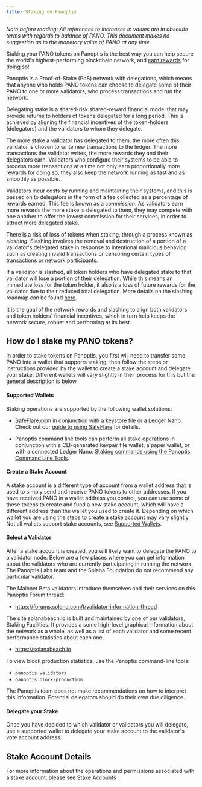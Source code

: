 ```yaml
---
title: Staking on Panoptis
---
```


_Note before reading: All references to increases in values are in absolute
terms with regards to balance of PANO.
This document makes no suggestion as to the monetary value of PANO at any time._

Staking your PANO tokens on Panoptis is the best way you can help secure the world's
highest-performing blockchain network, and
[earn rewards](implemented-proposals/staking-rewards.md) for doing so!

Panoptis is a Proof-of-Stake (PoS) network with delegations, which means that
anyone who holds PANO tokens can choose to delegate some of their PANO to one or
more validators, who process transactions and run the network.

Delegating stake is a shared-risk shared-reward financial model that may provide
returns to holders of tokens delegated for a long period.
This is achieved by aligning the financial incentives of the token-holders
(delegators) and the validators to whom they delegate.

The more stake a validator has delegated to them, the more often this validator
is chosen to write new transactions to the ledger. The more transactions
the validator writes, the more rewards they and their delegators earn.
Validators who configure their systems to be able to process more transactions
at a time not only earn proportionally more rewards for doing so, they also
keep the network running as fast and as smoothly as possible.

Validators incur costs by running and maintaining their systems, and this is
passed on to delegators in the form of a fee collected as a percentage of
rewards earned. This fee is known as a _commission_. As validators earn more
rewards the more stake is delegated to them, they may compete with one another
to offer the lowest commission for their services, in order to attract more
delegated stake.

There is a risk of loss of tokens when staking, through a process known as
_slashing_. Slashing involves the removal and destruction of a portion of a
validator's delegated stake in response to intentional malicious behavior,
such as creating invalid transactions or censoring certain types of transactions
or network participants.

If a validator is slashed, all token holders who have delegated stake to that
validator will lose a portion of their delegation. While this means an immediate
loss for the token holder, it also is a loss of future rewards for the validator
due to their reduced total delegation. More details on the slashing roadmap can
be found
[here](proposals/optimistic-confirmation-and-slashing.md#slashing-roadmap).

It is the goal of the network rewards and slashing to align both validators'
and token holders' financial incentives, which in turn help keeps the network
secure, robust and performing at its best.

## How do I stake my PANO tokens?

In order to stake tokens on Panoptis, you first will need to transfer some PANO
into a wallet that supports staking, then follow the steps or instructions
provided by the wallet to create a stake account and delegate your stake.
Different wallets will vary slightly in their process for this but the general
description is below.

#### Supported Wallets

Staking operations are supported by the following wallet solutions:

- SafeFlare.com in conjunction with a keystore file or a Ledger Nano.
  Check out our [guide to using SafeFlare](wallet-guide/solflare.md) for details.

- Panoptis command line tools can perform all stake operations in conjunction
  with a CLI-generated keypair file wallet, a paper wallet, or with a connected
  Ledger Nano.
  [Staking commands using the Panoptis Command Line Tools](cli/delegate-stake.md).

#### Create a Stake Account

A stake account is a different type of account from a wallet address
that is used to simply send and receive PANO tokens to other addresses. If you
have received PANO in a wallet address you control, you can use some of
these tokens to create and fund a new stake account, which will have a different
address than the wallet you used to create it.
Depending on which wallet you are using the steps to create a stake account
may vary slightly. Not all wallets support stake accounts, see
[Supported Wallets](#supported-wallets).

#### Select a Validator

After a stake account is created, you will likely want to delegate the PANO
to a validator node. Below are a few places where you can get information about
the validators who are currently participating in running the network.
The Panoptis Labs team and the Solana Foundation do not recommend any particular
validator.

The Mainnet Beta validators introduce themselves and their services on this
Panoptis Forum thread:

- https://forums.solana.com/t/validator-information-thread

The site solanabeach.io is built and maintained by one of our validators,
Staking Facilities. It provides a some high-level graphical information about
the network as a whole, as well as a list of each validator and some recent
performance statistics about each one.

- https://solanabeach.io

To view block production statistics, use the Panoptis command-line tools:

- `panoptis validators`
- `panoptis block-production`

The Panoptis team does not make recommendations on how to interpret this
information. Potential delegators should do their own due diligence.

#### Delegate your Stake

Once you have decided to which validator or validators you will delegate, use
a supported wallet to delegate your stake account to the validator's vote
account address.

## Stake Account Details

For more information about the operations and permissions associated with a
stake account, please see [Stake Accounts](staking/stake-accounts.md)
